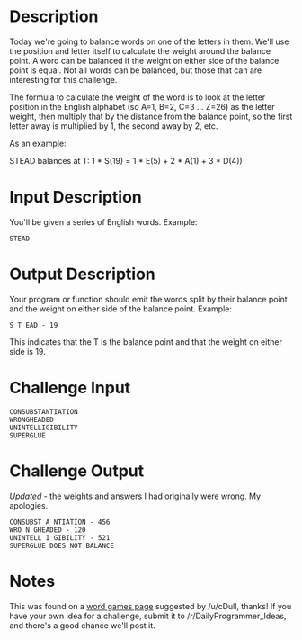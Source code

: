 # Description

Today we're going to balance words on one of the letters in them. We'll use the position and letter itself to calculate the weight around the balance point. A word can be balanced if the weight on either side of the balance point is equal. Not all words can be balanced, but those that can are interesting for this challenge.

The formula to calculate the weight of the word is to look at the letter position in the English alphabet (so A=1, B=2, C=3 ... Z=26) as the letter weight, then multiply that by the distance from the balance point, so the first letter away is multiplied by 1, the second away by 2, etc. 

As an example:

STEAD balances at T: 1 * S(19) = 1 * E(5) + 2 * A(1) + 3 * D(4))



# Input Description

You'll be given a series of English words. Example:

    STEAD

# Output Description

Your program or function should emit the words split by their balance point and the weight on either side of the balance point. Example:

    S T EAD - 19
    
This indicates that the T is the balance point and that the weight on either side is 19.

# Challenge Input

    CONSUBSTANTIATION
    WRONGHEADED
    UNINTELLIGIBILITY
    SUPERGLUE

# Challenge Output

*Updated* - the weights and answers I had originally were wrong. My apologies. 

    CONSUBST A NTIATION - 456
    WRO N GHEADED - 120
    UNINTELL I GIBILITY - 521    
    SUPERGLUE DOES NOT BALANCE

# Notes

This was found on a [word games page](http://www.questrel.com/records.html) suggested by /u/cDull, thanks! If you have your own idea for a challenge, submit it to /r/DailyProgrammer_Ideas, and there's a good chance we'll post it.
